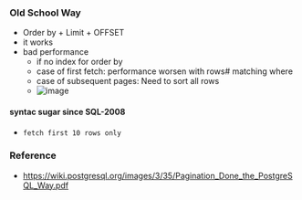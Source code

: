 ### Old School Way
- Order by + Limit + OFFSET
- it works
- bad performance
  - if no index for order by
  - case of first fetch:   performance worsen with rows# matching where
  - case of subsequent pages: Need to sort all rows
  - ![image](https://cloud.githubusercontent.com/assets/1883877/15132973/489da5da-1691-11e6-8d10-543f1174797a.png)


#### syntac sugar since SQL-2008
- `fetch first 10 rows only`

### Reference
- https://wiki.postgresql.org/images/3/35/Pagination_Done_the_PostgreSQL_Way.pdf
